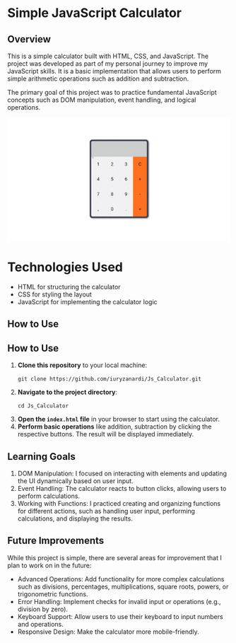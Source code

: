 <h1>Simple JavaScript Calculator</h1>
<h2>Overview</h2>

<p>This is a simple calculator built with HTML, CSS, and JavaScript. The project was developed as part of my personal journey to improve my JavaScript skills. It is a basic implementation that allows users to perform simple arithmetic operations such as addition and subtraction.</p>
    
<p>The primary goal of this project was to practice fundamental JavaScript concepts such as DOM manipulation, event handling, and logical operations.</p>

<img src="/gif/calculatorgif.gif" alt="calculator gif"/>

<h1>Technologies Used</h1>
<ul>
    <li>HTML for structuring the calculator</li>
    <li>CSS for styling the layout</li>
    <li>JavaScript for implementing the calculator logic</li>
</ul>

<h2>How to Use</h2>

<h2>How to Use</h2>
    <ol>
        <li><strong>Clone this repository</strong> to your local machine:
            <pre><code>git clone https://github.com/iuryzanardi/Js_Calculator.git</code></pre>
        </li>
        <li><strong>Navigate to the project directory</strong>:
            <pre><code>cd Js_Calculator</code></pre>
        </li>
        <li><strong>Open the <code>index.html</code> file</strong> in your browser to start using the calculator.</li>
        <li><strong>Perform basic operations</strong> like addition, subtraction by clicking the respective buttons. The result will be displayed immediately.</li>
    </ol>

<h2>Learning Goals</h2>
<ol>
    <li>DOM Manipulation: I focused on interacting with elements and updating the UI dynamically based on user input.</li>
    <li>Event Handling: The calculator reacts to button clicks, allowing users to perform calculations.</li>
    <li>Working with Functions: I practiced creating and organizing functions for different actions, such as handling user input, performing calculations, and displaying the results.</li>
</ol>

<h2>Future Improvements</h2>
<p>While this project is simple, there are several areas for improvement that I plan to work on in the future:</p>

<ul>
    <li>Advanced Operations: Add functionality for more complex calculations such as divisions, percentages, multiplications, square roots, powers, or trigonometric functions.</li>
    <li>Error Handling: Implement checks for invalid input or operations (e.g., division by zero).</li>
    <li>Keyboard Support: Allow users to use their keyboard to input numbers and operations.</li>
    <li>Responsive Design: Make the calculator more mobile-friendly.</li>
</ul>
